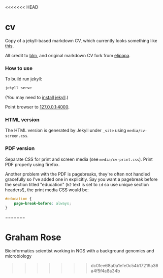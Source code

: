 <<<<<<< HEAD
# cv

Copy of a jekyll-based markdown CV, which currently looks something like [this](https://byronmew.github.io/cv).

All credit to [blm](http://blm.io/blog/markdown-academic-cv/), and original markdown CV fork from [elipapa](https://github.com/elipapa/markdown-cv).

### How to use

To build run jekyll:

```bash
jekyll serve
```
(You may need to [install jekyll](https://jekyllrb.com/docs/installation/).)

Point browser to [127.0.0.1:4000](http://127.0.0.1:4000).

### HTML version

The HTML version is generated by Jekyll under `_site` using `media/cv-screen.css`.


### PDF version

Separate CSS for print and screen media (see `media/cv-print.css`). Print PDF properly using firefox.

Another problem with the PDF is pagebreaks, they're often not handled gracefully so I've added one in explicitly. Say you want a pagebreak before the section titled "education" (`h2` text is set to `id` so use unique section headers!), the print media CSS would be:

```CSS
#education {
	page-break-before: always;
}
```
=======
# Graham Rose
Bioinformatics scientist working in NGS with a background genomics and microbiology
>>>>>>> dc0fee68a0a1efe0c54b17219a36a4f5f4a8a34b
